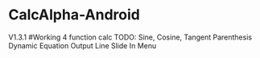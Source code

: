 # CalcAlpha-Android
V1.3.1
#Working 4 function calc
TODO:
Sine, Cosine, Tangent
Parenthesis
Dynamic Equation Output Line
Slide In Menu
